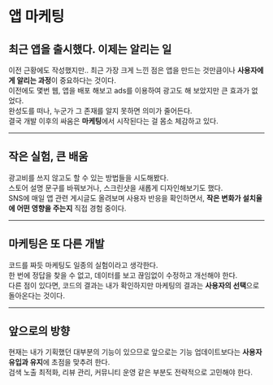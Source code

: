 # 앱 마케팅

## 최근 앱을 출시했다. 이제는 알리는 일
이전 근황에도 작성했지만.. 최근 가장 크게 느낀 점은 앱을 만드는 것만큼이나 **사용자에게 알리는 과정**이 중요하다는 것이다.  
이전에도 몇번 웹, 앱을 배포 해보고 ads를 이용하여 광고도 해 보았지만 큰 효과가 없었다.   
완성도를 떠나, 누군가 그 존재를 알지 못하면 의미가 줄어든다.  
결국 개발 이후의 싸움은 **마케팅**에서 시작된다는 걸 몸소 체감하고 있다.  

---

## 작은 실험, 큰 배움
광고비를 쓰지 않고도 할 수 있는 방법들을 시도해봤다.  
스토어 설명 문구를 바꿔보거나, 스크린샷을 새롭게 디자인해보기도 했다.  
SNS에 매일 앱 관련 게시글도 올려보며 사용자 반응을 확인하면서, **작은 변화가 설치율에 어떤 영향을 주는지** 직접 경험 중이다.  

---

## 마케팅은 또 다른 개발
코드를 짜듯 마케팅도 일종의 실험이라고 생각한다.  
한 번에 정답을 찾을 수 없고, 데이터를 보고 끊임없이 수정하고 개선해야 한다.  
다른 점이 있다면, 코드의 결과는 내가 확인하지만 마케팅의 결과는 **사용자의 선택**으로 돌아온다는 것이다.  

---

## 앞으로의 방향
현재는 내가 기획했던 대부분의 기능이 있으므로 앞으로는 기능 업데이트보다는 **사용자 유입과 유지**에 초점을 맞추려 한다.  
검색 노출 최적화, 리뷰 관리, 커뮤니티 운영 같은 부분도 전략적으로 고민해야 한다.

